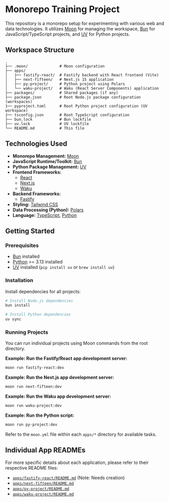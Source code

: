 # Monorepo Training Project

This repository is a monorepo setup for experimenting with various web and data technologies. It utilizes [Moon](https://moonrepo.dev/) for managing the workspace, [Bun](https://bun.sh/) for JavaScript/TypeScript projects, and [UV](https://github.com/astral-sh/uv) for Python projects.

## Workspace Structure

```
.
├── .moon/              # Moon configuration
├── apps/
│   ├── fastify-react/  # Fastify backend with React frontend (Vite)
│   ├── next-fifteen/   # Next.js 15 application
│   ├── py-project/     # Python project using Polars
│   └── waku-project/   # Waku (React Server Components) application
├── packages/           # Shared packages (if any)
├── package.json        # Root Node.js package configuration (workspaces)
├── pyproject.toml      # Root Python project configuration (UV workspace)
├── tsconfig.json       # Root TypeScript configuration
├── bun.lock            # Bun lockfile
├── uv.lock             # UV lockfile
└── README.md           # This file
```

## Technologies Used

- **Monorepo Management:** [Moon](https://moonrepo.dev/)
- **JavaScript Runtime/Toolkit:** [Bun](https://bun.sh/)
- **Python Package Management:** [UV](https://github.com/astral-sh/uv)
- **Frontend Frameworks:**
    - [React](https://react.dev/)
    - [Next.js](https://nextjs.org/)
    - [Waku](https://waku.gg/)
- **Backend Frameworks:**
    - [Fastify](https://fastify.dev/)
- **Styling:** [Tailwind CSS](https://tailwindcss.com/)
- **Data Processing (Python):** [Polars](https://pola.rs/)
- **Language:** [TypeScript](https://www.typescriptlang.org/), [Python](https://www.python.org/)

## Getting Started

### Prerequisites

- [Bun](https://bun.sh/) installed
- [Python](https://www.python.org/) >= 3.13 installed
- [UV](https://github.com/astral-sh/uv) installed (`pip install uv` or `brew install uv`)

### Installation

Install dependencies for all projects:

```sh
# Install Node.js dependencies
bun install

# Install Python dependencies
uv sync
```

### Running Projects

You can run individual projects using Moon commands from the root directory.

**Example: Run the Fastify/React app development server:**

```sh
moon run fastify-react:dev
```

**Example: Run the Next.js app development server:**

```sh
moon run next-fifteen:dev
```

**Example: Run the Waku app development server:**

```sh
moon run waku-project:dev
```

**Example: Run the Python script:**

```sh
moon run py-project:dev
```

Refer to the `moon.yml` file within each `apps/*` directory for available tasks.

## Individual App READMEs

For more specific details about each application, please refer to their respective README files:

- [`apps/fastify-react/README.md`](apps/fastify-react/README.md) (Note: Needs creation)
- [`apps/next-fifteen/README.md`](apps/next-fifteen/README.md)
- [`apps/py-project/README.md`](apps/py-project/README.md)
- [`apps/waku-project/README.md`](apps/waku-project/README.md)